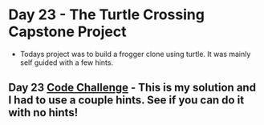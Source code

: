 # Day 23 - The Turtle Crossing Capstone Project

- Todays project was to build a frogger clone using turtle. It was mainly self guided with a few hints.

## Day 23 [Code Challenge](https://github.com/TroyCaywood/Python/tree/main/100%20Days%20of%20Code/CodeChallenges/Day-23) - This is my solution and I had to use a couple hints. See if you can do it with no hints!
